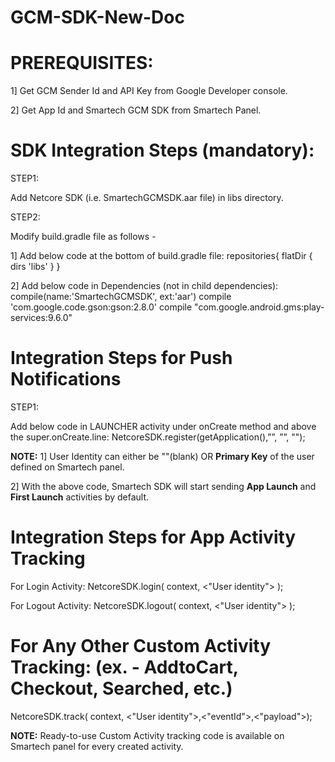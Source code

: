 # GCM-SDK-New-Doc

# PREREQUISITES:
1] Get GCM Sender Id and API Key from Google Developer console.

2] Get App Id and Smartech GCM SDK from Smartech Panel.

# SDK Integration Steps (mandatory):
STEP1:

Add Netcore SDK (i.e. SmartechGCMSDK.aar file) in libs directory.

STEP2:

Modify build.gradle file as follows -

1] Add below code at the bottom of build.gradle file:
repositories{
   flatDir { dirs 'libs' }
}

2] Add below code in Dependencies (not in child dependencies):
compile(name:'SmartechGCMSDK', ext:'aar')
compile 'com.google.code.gson:gson:2.8.0'
compile "com.google.android.gms:play-services:9.6.0"

# Integration Steps for Push Notifications
STEP1:

Add below code in LAUNCHER activity under onCreate method and above the super.onCreate.line:
NetcoreSDK.register(getApplication(),”<Smartech app Id>”, ”<GCM senderId>”, "<User identity>");
   
**NOTE:** 
1] User Identity can either be ""(blank) OR **Primary Key** of the user defined on Smartech panel.

2] With the above code, Smartech SDK will start sending **App Launch** and **First Launch** activities by default.
  
# Integration Steps for App Activity Tracking

For Login Activity:
NetcoreSDK.login( context, <"User identity"> );

For Logout Activity:
NetcoreSDK.logout( context, <"User identity"> );

# For Any Other Custom Activity Tracking: (ex. - AddtoCart, Checkout, Searched, etc.)
NetcoreSDK.track( context, <"User identity">,<"eventId">,<"payload">);

**NOTE:** 
Ready-to-use Custom Activity tracking code is available on Smartech panel for every created activity.
